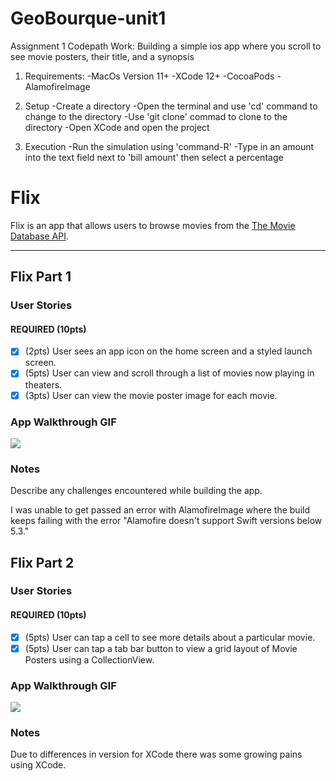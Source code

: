 # GeoBourque-unit1
Assignment 1 Codepath Work:
Building a simple ios app where you scroll to see movie posters, their title, and a synopsis

1. Requirements:
    -MacOs Version 11+
    -XCode 12+
    -CocoaPods
    -AlamofireImage

2. Setup
    -Create a directory
    -Open the terminal and use 'cd' command to change to the directory
    -Use 'git clone' commad to clone to the directory
    -Open XCode and open the project
    
3. Execution
    -Run the  simulation using 'command-R'
    -Type in an amount into the text field next to 'bill amount' then select a percentage

# Flix

Flix is an app that allows users to browse movies from the [The Movie Database API](http://docs.themoviedb.apiary.io/#).

---

## Flix Part 1

### User Stories

#### REQUIRED (10pts)
- [X] (2pts) User sees an app icon on the home screen and a styled launch screen.
- [X] (5pts) User can view and scroll through a list of movies now playing in theaters.
- [X] (3pts) User can view the movie poster image for each movie.

### App Walkthrough GIF

![](https://github.com/bourky/GeoBourque-unit1/blob/main/Screen_Recording_2022-09-06_at_9_58_11_PM_AdobeExpress.gif)

### Notes
Describe any challenges encountered while building the app.

I was unable to get passed an error with AlamofireImage where the build keeps failing with the error "Alamofire doesn't support Swift versions below 5.3."

## Flix Part 2

### User Stories

#### REQUIRED (10pts)
- [X] (5pts) User can tap a cell to see more details about a particular movie.
- [X] (5pts) User can tap a tab bar button to view a grid layout of Movie Posters using a CollectionView.

### App Walkthrough GIF

![](https://github.com/bourky/GeoBourque-unit1/blob/main/Screen_Recording_2022-09-13_at_10_59_28_PM_AdobeExpress.gif)

### Notes
Due to differences in version for XCode there was some growing pains using XCode.
